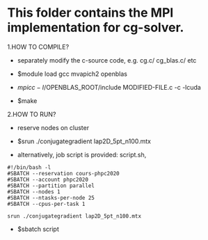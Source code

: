 This folder contains the MPI implementation for cg-solver.
=====================

1.HOW TO COMPILE?

 - separately modify the c-source code, e.g. cg.c/ cg_blas.c/ etc

 - $module load gcc mvapich2 openblas
 - $mpicc -I/$OPENBLAS_ROOT/include MODIFIED-FILE.c -c -lcuda
 - $make

2.HOW TO RUN?

 - reserve nodes on cluster
 - $srun ./conjugategradient lap2D_5pt_n100.mtx

 - alternatively, job script is provided: script.sh,

```	
#!/bin/bash -l
#SBATCH --reservation cours-phpc2020
#SBATCH --account phpc2020
#SBATCH --partition parallel
#SBATCH --nodes 1
#SBATCH --ntasks-per-node 25
#SBATCH --cpus-per-task 1

srun ./conjugategradient lap2D_5pt_n100.mtx
```

- $sbatch script
